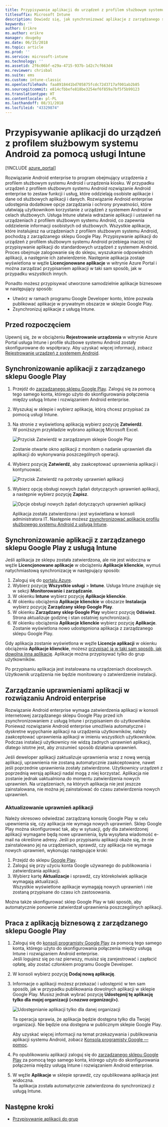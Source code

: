 ```yaml
---
title: Przypisywanie aplikacji do urządzeń z profilem służbowym systemu Android
titlesuffix: Microsoft Intune
description: Dowiedz się, jak synchronizować aplikacje z zarządzanego sklepu Google Play i przypisywać je do urządzeń z profilem służbowym systemu Android.
keywords: ''
author: Erikre
ms.author: erikre
manager: dougeby
ms.date: 06/15/2018
ms.topic: article
ms.prod: ''
ms.service: microsoft-intune
ms.technology: ''
ms.assetid: 2f6c06bf-e29a-4715-937b-1d2c7cf663d4
ms.reviewer: chrisbal
ms.suite: ems
ms.custom: intune-classic
ms.openlocfilehash: faa8918441bd705875fcdc72d3717af001ab2b85
ms.sourcegitcommit: e814cfbbefe818be3254ef6f859a7bf5f5b99123
ms.translationtype: HT
ms.contentlocale: pl-PL
ms.lasthandoff: 08/31/2018
ms.locfileid: "43329874"
---
```

# <a name="assign-apps-to-android-work-profile-devices-with-intune"></a>Przypisywanie aplikacji do urządzeń z profilem służbowym systemu Android za pomocą usługi Intune

[!INCLUDE [azure_portal](./includes/azure_portal.md)]

Rozwiązanie Android enterprise to program obejmujący urządzenia z profilem służbowym systemu Android i urządzenia kiosku. W przypadku urządzeń z profilem służbowym systemu Android rozwiązanie Android enterprise to zestaw funkcji i usług, które oddzielają osobiste aplikacje i dane od służbowych aplikacji i danych. Rozwiązanie Android enterprise udostępnia dodatkowe opcje zarządzania i ochrony prywatności, które ułatwiają użytkownikom korzystanie z urządzeń z systemem Android w celach służbowych. Usługa Intune ułatwia wdrażanie aplikacji i ustawień na urządzeniach z profilem służbowym systemu Android, co zapewnia oddzielenie informacji osobistych od służbowych. Wszystkie aplikacje, które instalujesz na urządzeniach z profilem służbowym systemu Android, pochodzą z zarządzanego sklepu Google Play. Przypisywanie aplikacji do urządzeń z profilem służbowym systemu Android przebiega inaczej niż przypisywanie aplikacji do standardowych urządzeń z systemem Android. Proces obejmuje zalogowanie się do sklepu, wyszukanie odpowiednich aplikacji, a następnie ich zatwierdzenie. Następnie aplikacja zostaje wyświetlona w węźle **Licencjonowane aplikacje** w witrynie Azure Portal i można zarządzać przypisaniem aplikacji w taki sam sposób, jak w przypadku wszystkich innych.

Ponadto możesz przypisywać utworzone samodzielnie aplikacje biznesowe w następujący sposób:
- Utwórz w ramach programu Google Developer konto, które pozwala publikować aplikacje w prywatnym obszarze w sklepie Google Play.
- Zsynchronizuj aplikacje z usługą Intune.

## <a name="before-you-start"></a>Przed rozpoczęciem

Upewnij się, że w obciążeniu **Rejestrowanie urządzenia** w witrynie Azure Portal usługa Intune i profile służbowe systemu Android zostały skonfigurowane do współpracy. Aby uzyskać więcej informacji, zobacz [Rejestrowanie urządzeń z systemem Android](android-work-profile-enroll.md).

## <a name="synchronize-an-app-from-the-managed-google-play-store"></a>Synchronizowanie aplikacji z zarządzanego sklepu Google Play

1. Przejdź do [zarządzanego sklepu Google Play](https://play.google.com/work). Zaloguj się za pomocą tego samego konta, którego użyto do skonfigurowania połączenia między usługą Intune i rozwiązaniem Android enterprise.
2. Wyszukaj w sklepie i wybierz aplikację, którą chcesz przypisać za pomocą usługi Intune.
3. Na stronie z wyświetloną aplikacją wybierz pozycję **Zatwierdź**.  
    W poniższym przykładzie wybrano aplikację Microsoft Excel.

    ![Przycisk Zatwierdź w zarządzanym sklepie Google Play](media/approve.png)
    
   Zostanie otwarte okno aplikacji z monitem o nadanie uprawnień dla aplikacji do wykonywania poszczególnych operacji. 

4. Wybierz pozycję **Zatwierdź**, aby zaakceptować uprawnienia aplikacji i kontynuować.

    ![Przycisk Zatwierdź na potrzeby uprawnień aplikacji](media/approve-app-permissions.png)

5. Wybierz opcję obsługi nowych żądań dotyczących uprawnień aplikacji, a następnie wybierz pozycję **Zapisz**.

    ![Opcje obsługi nowych żądań dotyczących uprawnień aplikacji](media/approve-app-settings.png)

    Aplikacja została zatwierdzona i jest wyświetlana w konsoli administratora IT. Następnie możesz [zsynchronizować aplikację profilu służbowego systemu Android z usługą Intune](apps-add-android-for-work.md#sync-an-android-for-work-app-with-intune). 

## <a name="sync-a-managed-google-play-app-with-intune"></a>Synchronizowanie aplikacji z zarządzanego sklepu Google Play z usługą Intune

Jeśli aplikacja ze sklepu została zatwierdzona, ale nie jest widoczna w węźle **Licencjonowane aplikacje** w obciążeniu **Aplikacje klienckie**, wymuś natychmiastową synchronizację w następujący sposób:

1. Zaloguj się do [portalu Azure](https://portal.azure.com).
2. Wybierz pozycję **Wszystkie usługi** > **Intune**. Usługa Intune znajduje się w sekcji **Monitorowanie i zarządzanie**.
3. W okienku **Intune** wybierz pozycję **Aplikacje klienckie**.
4. W okienku obciążenia **Aplikacje klienckie** w obszarze **Instalacja** wybierz pozycję **Zarządzany sklep Google Play**.
5. W okienku **Zarządzany sklep Google Play** wybierz pozycję **Odśwież**.  
    Strona aktualizuje godzinę i stan ostatniej synchronizacji.
6. W okienku obciążenia **Aplikacje klienckie** wybierz pozycję **Aplikacje**.  
    Zostanie wyświetlona nowo udostępniona aplikacja z zarządzanego sklepu Google Play.

Gdy aplikacja zostanie wyświetlona w węźle **Licencje aplikacji** w okienku obciążenia **Aplikacje klienckie**, możesz [przypisać ją w taki sam sposób, jak dowolną inną aplikację](/intune-azure/manage-apps/deploy-apps). Aplikacje można przypisywać tylko do grup użytkowników.

Po przypisaniu aplikacja jest instalowana na urządzeniach docelowych. Użytkownik urządzenia nie będzie monitowany o zatwierdzenie instalacji.

## <a name="manage-android-enterprise-app-permissions"></a>Zarządzanie uprawnieniami aplikacji w rozwiązaniu Android enterprise
Rozwiązanie Android enterprise wymaga zatwierdzenia aplikacji w konsoli internetowej zarządzanego sklepu Google Play przed ich zsynchronizowaniem z usługą Intune i przypisaniem do użytkowników. Ponieważ rozwiązanie Android enterprise umożliwia automatyczne i dyskretne wypychanie aplikacji na urządzenia użytkowników, należy zaakceptować uprawnienia aplikacji w imieniu wszystkich użytkowników. Podczas instalacji użytkownicy nie widzą żadnych uprawnień aplikacji, dlatego istotne jest, aby zrozumieć sposób działania uprawnień.

Jeśli deweloper aplikacji zaktualizuje uprawnienia wraz z nową wersją aplikacji, uprawnienia nie zostaną automatycznie zaakceptowane, nawet jeśli poprzednie uprawnienia zostały zatwierdzone. Użytkownicy urządzeń z poprzednią wersją aplikacji nadal mogą z niej korzystać. Aplikacja nie zostanie jednak uaktualniona do momentu zatwierdzenia nowych uprawnień. Na urządzeniach, na których aplikacja nie jest jeszcze zainstalowana, nie można jej zainstalować do czasu zatwierdzenia nowych uprawnień.

### <a name="update-app-permissions"></a>Aktualizowanie uprawnień aplikacji

Należy okresowo odwiedzać zarządzaną konsolę Google Play w celu upewnienia się, czy aplikacja nie wymaga nowych uprawnień. Sklep Google Play można skonfigurować tak, aby w sytuacji, gdy dla zatwierdzonej aplikacji wymagane będą nowe uprawnienia, była wysyłana wiadomość e-mail na określone adresy. Jeśli po przypisaniu aplikacji okaże się, że nie zainstalowano jej na urządzeniach, sprawdź, czy aplikacja nie wymaga nowych uprawnień, wykonując następujące kroki:

1. Przejdź do sklepu [Google Play](http://play.google.com/work).
2. Zaloguj się przy użyciu konta Google używanego do publikowania i zatwierdzania aplikacji.
3. Wybierz kartę **Aktualizacje** i sprawdź, czy którekolwiek aplikacje wymagają aktualizacji.  
    Wszystkie wyświetlone aplikacje wymagają nowych uprawnień i nie zostaną przypisane do czasu ich zastosowania.

Można także skonfigurować sklep Google Play w taki sposób, aby automatycznie ponownie zatwierdzał uprawnienia poszczególnych aplikacji. 

## <a name="working-with-a-line-of-business-app-from-the-managed-google-play-store"></a>Praca z aplikacją biznesową z zarządzanego sklepu Google Play

1. Zaloguj się do [konsoli programisty Google Play](https://play.google.com/apps/publish) za pomocą tego samego konta, którego użyto do skonfigurowania połączenia między usługą Intune i rozwiązaniem Android enterprise.  
    Jeśli logujesz się po raz pierwszy, musisz się zarejestrować i zapłacić opłatę, aby zostać członkiem programu Google Developer.
2. W konsoli wybierz pozycję **Dodaj nową aplikację**.
3. Informacje o aplikacji możesz przekazać i udostępnić w ten sam sposób, jak w przypadku publikowania dowolnych aplikacji w sklepie Google Play. Musisz jednak wybrać pozycję **Udostępnij tę aplikację tylko dla mojej organizacji (<*nazwa organizacji*>)**.

    ![Udostępnianie aplikacji tylko dla danej organizacji](media/restrict.png)

    Ta operacja sprawia, że aplikacja będzie dostępna tylko dla Twojej organizacji. Nie będzie ona dostępna w publicznym sklepie Google Play.

    Aby uzyskać więcej informacji na temat przekazywania i publikowania aplikacji systemu Android, zobacz [Konsola programisty Google — pomoc](https://support.google.com/googleplay/android-developer/answer/113469).
4. Po opublikowaniu aplikacji zaloguj się do [zarządzanego sklepu Google Play](https://play.google.com/work) za pomocą tego samego konta, którego użyto do skonfigurowania połączenia między usługą Intune i rozwiązaniem Android enterprise.
5. W węźle **Aplikacje** w sklepie sprawdź, czy opublikowana aplikacja jest widoczna.  
    Ta aplikacja została automatycznie zatwierdzona do synchronizacji z usługą Intune.

## <a name="next-steps"></a>Następne kroki

- [Przypisywanie aplikacji do grup](apps-deploy.md) 

